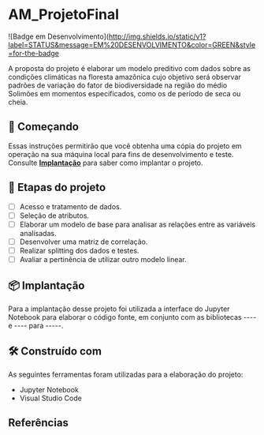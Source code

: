 <p align="center">
</p>

# AM_ProjetoFinal

![Badge em Desenvolvimento](http://img.shields.io/static/v1?label=STATUS&message=EM%20DESENVOLVIMENTO&color=GREEN&style=for-the-badge

A proposta do projeto é elaborar um modelo preditivo com dados sobre as condições climáticas na floresta amazônica cujo objetivo será observar padrões de variação do fator de biodiversidade na região do médio Solimões em momentos especificados, como os de período de seca ou cheia.

## 🚀 Começando

Essas instruções permitirão que você obtenha uma cópia do projeto em operação na sua máquina local para fins de desenvolvimento e teste.
Consulte **[Implantação](#-implanta%C3%A7%C3%A3o)** para saber como implantar o projeto.

## 🔨 Etapas do projeto

- [ ] Acesso e tratamento de dados.
- [ ] Seleção de atributos.
- [ ] Elaborar um modelo de base para analisar as relações entre as variáveis analisadas.
- [ ] Desenvolver uma matriz de correlação.
- [ ] Realizar splitting dos dados e testes.
- [ ] Avaliar a pertinência de utilizar outro modelo linear.
      
## 📦 Implantação

Para a implantação desse projeto foi utilizada a interface do Jupyter Notebook para elaborar o código fonte, em conjunto com as bibliotecas ---- e ---- para -----.

## 🛠️ Construído com

As seguintes ferramentas foram utilizadas para a elaboração do projeto:

* Jupyter Notebook 
* Visual Studio Code  

## Referências
